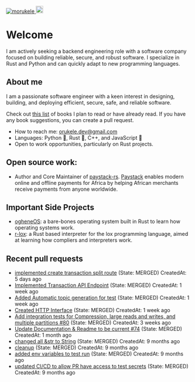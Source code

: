<p align="left">
  <a href="https://github.com/morukele/morukele/">
    <img src="https://komarev.com/ghpvc/?username=morukele" alt="morukele" />
  </a>
  <a href="https://github.com/junkurihara">
    <img height="20" src="https://img.shields.io/github/followers/morukele?label=follow&logo=github&style=flat" />
  </a>
</p>

# Welcome
I am actively seeking a backend engineering role with a software company focused on building reliable, secure, and robust software. I specialize in Rust and Python and can quickly adapt to new programming languages.

## About me
I am a passionate software engineer with a keen interest in designing, building, and deploying efficient, secure, safe, and reliable software.

Check out [this list](https://github.com/morukele/Books) of books I plan to read or have already read. If you have any book suggestions, you can create a pull request.

- How to reach me: orukele.dev@gmail.com
- Languages: Python 🐍, Rust 🦀, C++, and JavaScript 📜
- Open to work opportunities, particularly on Rust projects.

## Open source work:
- Author and Core Maintainer of [paystack-rs](https://github.com/morukele/paystack-rs). [Paystack](https://paystack.com) enables modern online and offline payments for Africa by helping African merchants receive payments from anyone worldwide.

## Important Side Projects
- [ogheneOS](https://github.com/morukele/ogheneOS): a bare-bones operating system built in Rust to learn how operating systems work.
- [r-lox](https://github.com/morukele/r-lox): a Rust based interpreter for the lox programming language, aimed at learning how compliers and interpreters work.


## Recent pull requests

- [implemented create transaction split route](https://github.com/morukele/paystack-rs/pull/43) (State: MERGED) CreatedAt: 5 days ago
- [Implemented Transaction API Endpoint](https://github.com/morukele/paystack-rs/pull/42) (State: MERGED) CreatedAt: 1 week ago
- [Added Automatic topic generation for test](https://github.com/CallistoLabsNYC/samsa/pull/90) (State: MERGED) CreatedAt: 1 week ago
- [Created HTTP Interface](https://github.com/morukele/paystack-rs/pull/41) (State: MERGED) CreatedAt: 1 week ago
- [Add integration tests for Compression, large reads and writes, and multiple partitions #80](https://github.com/CallistoLabsNYC/samsa/pull/84) (State: MERGED) CreatedAt: 3 weeks ago
- [Update Documentation &amp; Readme to be current #74](https://github.com/CallistoLabsNYC/samsa/pull/78) (State: MERGED) CreatedAt: 1 month ago
- [changed all &amp;str to String](https://github.com/morukele/paystack-rs/pull/33) (State: MERGED) CreatedAt: 9 months ago
- [cleanup](https://github.com/morukele/paystack-rs/pull/32) (State: MERGED) CreatedAt: 9 months ago
- [added env variables to test run](https://github.com/morukele/paystack-rs/pull/31) (State: MERGED) CreatedAt: 9 months ago
- [updated CI/CD to allow PR have access to test secrets](https://github.com/morukele/paystack-rs/pull/30) (State: MERGED) CreatedAt: 9 months ago